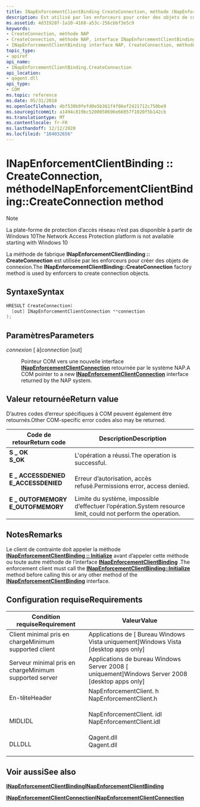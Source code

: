 ```yaml
---
title: INapEnforcementClientBinding CreateConnection, méthode (NapEnforcementClient. h)
description: Est utilisé par les enforceurs pour créer des objets de connexion.
ms.assetid: 4d31928f-1a10-4168-a53c-256cbbf3e5c9
keywords:
- CreateConnection, méthode NAP
- CreateConnection, méthode NAP, interface INapEnforcementClientBinding
- INapEnforcementClientBinding interface NAP, CreateConnection, méthode
topic_type:
- apiref
api_name:
- INapEnforcementClientBinding.CreateConnection
api_location:
- qagent.dll
api_type:
- COM
ms.topic: reference
ms.date: 05/31/2018
ms.openlocfilehash: 4bf530b9fefd0e5b361f4f86ef2421712c750be9
ms.sourcegitcommit: a1494c819bc5200050696e66057f1020f5b142cb
ms.translationtype: MT
ms.contentlocale: fr-FR
ms.lasthandoff: 12/12/2020
ms.locfileid: "104032656"
---
```

# <a name="inapenforcementclientbindingcreateconnection-method"></a><span data-ttu-id="1d596-106">INapEnforcementClientBinding :: CreateConnection, méthode</span><span class="sxs-lookup"><span data-stu-id="1d596-106">INapEnforcementClientBinding::CreateConnection method</span></span>

> [!Note]  
> <span data-ttu-id="1d596-107">La plate-forme de protection d’accès réseau n’est pas disponible à partir de Windows 10</span><span class="sxs-lookup"><span data-stu-id="1d596-107">The Network Access Protection platform is not available starting with Windows 10</span></span>

 

<span data-ttu-id="1d596-108">La méthode de fabrique **INapEnforcementClientBinding :: CreateConnection** est utilisée par les enforceurs pour créer des objets de connexion.</span><span class="sxs-lookup"><span data-stu-id="1d596-108">The **INapEnforcementClientBinding::CreateConnection** factory method is used by enforcers to create connection objects.</span></span>

## <a name="syntax"></a><span data-ttu-id="1d596-109">Syntaxe</span><span class="sxs-lookup"><span data-stu-id="1d596-109">Syntax</span></span>


```C++
HRESULT CreateConnection(
  [out] INapEnforcementClientConnection **connection
);
```



## <a name="parameters"></a><span data-ttu-id="1d596-110">Paramètres</span><span class="sxs-lookup"><span data-stu-id="1d596-110">Parameters</span></span>

<dl> <dt>

<span data-ttu-id="1d596-111">*connexion* \[ à\]</span><span class="sxs-lookup"><span data-stu-id="1d596-111">*connection* \[out\]</span></span>
</dt> <dd>

<span data-ttu-id="1d596-112">Pointeur COM vers une nouvelle interface [**INapEnforcementClientConnection**](inapenforcementclientconnection.md) retournée par le système NAP.</span><span class="sxs-lookup"><span data-stu-id="1d596-112">A COM pointer to a new [**INapEnforcementClientConnection**](inapenforcementclientconnection.md) interface returned by the NAP system.</span></span>

</dd> </dl>

## <a name="return-value"></a><span data-ttu-id="1d596-113">Valeur retournée</span><span class="sxs-lookup"><span data-stu-id="1d596-113">Return value</span></span>

<span data-ttu-id="1d596-114">D’autres codes d’erreur spécifiques à COM peuvent également être retournés.</span><span class="sxs-lookup"><span data-stu-id="1d596-114">Other COM-specific error codes also may be returned.</span></span>



| <span data-ttu-id="1d596-115">Code de retour</span><span class="sxs-lookup"><span data-stu-id="1d596-115">Return code</span></span>                                                                                     | <span data-ttu-id="1d596-116">Description</span><span class="sxs-lookup"><span data-stu-id="1d596-116">Description</span></span>                                                        |
|-------------------------------------------------------------------------------------------------|--------------------------------------------------------------------|
| <dl> <span data-ttu-id="1d596-117"><dt>**S \_ OK**</dt></span><span class="sxs-lookup"><span data-stu-id="1d596-117"><dt>**S\_OK** </dt></span></span> </dl>           | <span data-ttu-id="1d596-118">L'opération a réussi.</span><span class="sxs-lookup"><span data-stu-id="1d596-118">The operation is successful.</span></span><br/>                            |
| <dl> <span data-ttu-id="1d596-119"><dt>**E \_ ACCESSDENIED**</dt></span><span class="sxs-lookup"><span data-stu-id="1d596-119"><dt>**E\_ACCESSDENIED** </dt></span></span> </dl> | <span data-ttu-id="1d596-120">Erreur d’autorisation, accès refusé.</span><span class="sxs-lookup"><span data-stu-id="1d596-120">Permissions error, access denied.</span></span><br/>                       |
| <dl> <span data-ttu-id="1d596-121"><dt>**E \_ OUTOFMEMORY**</dt></span><span class="sxs-lookup"><span data-stu-id="1d596-121"><dt>**E\_OUTOFMEMORY** </dt></span></span> </dl>  | <span data-ttu-id="1d596-122">Limite du système, impossible d’effectuer l’opération.</span><span class="sxs-lookup"><span data-stu-id="1d596-122">System resource limit, could not perform the operation.</span></span><br/> |



 

## <a name="remarks"></a><span data-ttu-id="1d596-123">Notes</span><span class="sxs-lookup"><span data-stu-id="1d596-123">Remarks</span></span>

<span data-ttu-id="1d596-124">Le client de contrainte doit appeler la méthode [**INapEnforcementClientBinding :: Initialize**](inapenforcementclientbinding-initialize-method.md) avant d’appeler cette méthode ou toute autre méthode de l’interface [**INapEnforcementClientBinding**](inapenforcementclientbinding.md) .</span><span class="sxs-lookup"><span data-stu-id="1d596-124">The enforcement client must call the [**INapEnforcementClientBinding::Initialize**](inapenforcementclientbinding-initialize-method.md) method before calling this or any other method of the [**INapEnforcementClientBinding**](inapenforcementclientbinding.md) interface.</span></span>

## <a name="requirements"></a><span data-ttu-id="1d596-125">Configuration requise</span><span class="sxs-lookup"><span data-stu-id="1d596-125">Requirements</span></span>



| <span data-ttu-id="1d596-126">Condition requise</span><span class="sxs-lookup"><span data-stu-id="1d596-126">Requirement</span></span> | <span data-ttu-id="1d596-127">Valeur</span><span class="sxs-lookup"><span data-stu-id="1d596-127">Value</span></span> |
|-------------------------------------|-----------------------------------------------------------------------------------------------------|
| <span data-ttu-id="1d596-128">Client minimal pris en charge</span><span class="sxs-lookup"><span data-stu-id="1d596-128">Minimum supported client</span></span><br/> | <span data-ttu-id="1d596-129">Applications de \[ Bureau Windows Vista uniquement\]</span><span class="sxs-lookup"><span data-stu-id="1d596-129">Windows Vista \[desktop apps only\]</span></span><br/>                                                      |
| <span data-ttu-id="1d596-130">Serveur minimal pris en charge</span><span class="sxs-lookup"><span data-stu-id="1d596-130">Minimum supported server</span></span><br/> | <span data-ttu-id="1d596-131">Applications de bureau Windows Server 2008 \[ uniquement\]</span><span class="sxs-lookup"><span data-stu-id="1d596-131">Windows Server 2008 \[desktop apps only\]</span></span><br/>                                                |
| <span data-ttu-id="1d596-132">En-tête</span><span class="sxs-lookup"><span data-stu-id="1d596-132">Header</span></span><br/>                   | <dl> <span data-ttu-id="1d596-133"><dt>NapEnforcementClient. h</dt></span><span class="sxs-lookup"><span data-stu-id="1d596-133"><dt>NapEnforcementClient.h</dt></span></span> </dl>   |
| <span data-ttu-id="1d596-134">MIDL</span><span class="sxs-lookup"><span data-stu-id="1d596-134">IDL</span></span><br/>                      | <dl> <span data-ttu-id="1d596-135"><dt>NapEnforcementClient. idl</dt></span><span class="sxs-lookup"><span data-stu-id="1d596-135"><dt>NapEnforcementClient.idl</dt></span></span> </dl> |
| <span data-ttu-id="1d596-136">DLL</span><span class="sxs-lookup"><span data-stu-id="1d596-136">DLL</span></span><br/>                      | <dl> <span data-ttu-id="1d596-137"><dt>Qagent.dll</dt></span><span class="sxs-lookup"><span data-stu-id="1d596-137"><dt>Qagent.dll</dt></span></span> </dl>               |



## <a name="see-also"></a><span data-ttu-id="1d596-138">Voir aussi</span><span class="sxs-lookup"><span data-stu-id="1d596-138">See also</span></span>

<dl> <span data-ttu-id="1d596-139"><dt>


</dt> <dt></span><span class="sxs-lookup"><span data-stu-id="1d596-139"><dt>


</dt> <dt></span></span>

[<span data-ttu-id="1d596-140">**INapEnforcementClientBinding**</span><span class="sxs-lookup"><span data-stu-id="1d596-140">**INapEnforcementClientBinding**</span></span>](inapenforcementclientbinding.md)
</dt> <dt>

[<span data-ttu-id="1d596-141">**INapEnforcementClientConnection**</span><span class="sxs-lookup"><span data-stu-id="1d596-141">**INapEnforcementClientConnection**</span></span>](inapenforcementclientconnection.md)
</dt> </dl>

 

 





